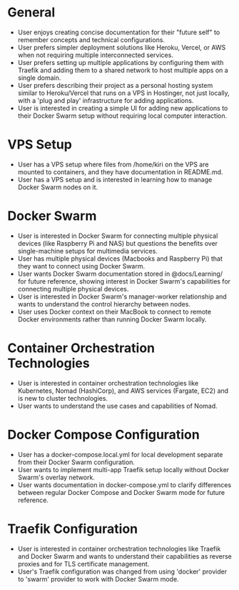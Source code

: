 # General
- User enjoys creating concise documentation for their "future self" to remember concepts and technical configurations.
- User prefers simpler deployment solutions like Heroku, Vercel, or AWS when not requiring multiple interconnected services.
- User prefers setting up multiple applications by configuring them with Traefik and adding them to a shared network to host multiple apps on a single domain.
- User prefers describing their project as a personal hosting system similar to Heroku/Vercel that runs on a VPS in Hostinger, not just locally, with a 'plug and play' infrastructure for adding applications.
- User is interested in creating a simple UI for adding new applications to their Docker Swarm setup without requiring local computer interaction.

# VPS Setup
- User has a VPS setup where files from /home/kiri on the VPS are mounted to containers, and they have documentation in README.md.
- User has a VPS setup and is interested in learning how to manage Docker Swarm nodes on it.

# Docker Swarm
- User is interested in Docker Swarm for connecting multiple physical devices (like Raspberry Pi and NAS) but questions the benefits over single-machine setups for multimedia services.
- User has multiple physical devices (Macbooks and Raspberry Pi) that they want to connect using Docker Swarm.
- User wants Docker Swarm documentation stored in @docs/Learning/ for future reference, showing interest in Docker Swarm's capabilities for connecting multiple physical devices.
- User is interested in Docker Swarm's manager-worker relationship and wants to understand the control hierarchy between nodes.
- User uses Docker context on their MacBook to connect to remote Docker environments rather than running Docker Swarm locally.

# Container Orchestration Technologies
- User is interested in container orchestration technologies like Kubernetes, Nomad (HashiCorp), and AWS services (Fargate, EC2) and is new to cluster technologies.
- User wants to understand the use cases and capabilities of Nomad.

# Docker Compose Configuration
- User has a docker-compose.local.yml for local development separate from their Docker Swarm configuration.
- User wants to implement multi-app Traefik setup locally without Docker Swarm's overlay network.
- User wants documentation in docker-compose.yml to clarify differences between regular Docker Compose and Docker Swarm mode for future reference.

# Traefik Configuration
- User is interested in container orchestration technologies like Traefik and Docker Swarm and wants to understand their capabilities as reverse proxies and for TLS certificate management.
- User's Traefik configuration was changed from using 'docker' provider to 'swarm' provider to work with Docker Swarm mode.